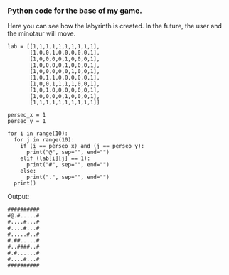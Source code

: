 ### Python code for the base of my game.
Here you can see how the labyrinth is created. In the future, the user and the minotaur will move.

```
lab = [[1,1,1,1,1,1,1,1,1,1],
       [1,0,0,1,0,0,0,0,0,1],
       [1,0,0,0,0,1,0,0,0,1],
       [1,0,0,0,0,1,0,0,0,1],
       [1,0,0,0,0,0,1,0,0,1],
       [1,0,1,1,0,0,0,0,0,1],
       [1,0,0,1,1,1,1,0,0,1],
       [1,0,1,0,0,0,0,0,0,1],
       [1,0,0,0,0,1,0,0,0,1],
       [1,1,1,1,1,1,1,1,1,1]]

perseo_x = 1
perseo_y = 1

for i in range(10):
  for j in range(10):
    if (i == perseo_x) and (j == perseo_y):
      print("@", sep="", end="")
    elif (lab[i][j] == 1):
      print("#", sep="", end="")
    else:
      print(".", sep="", end="")
  print()
  ```
  
  Output:
  ````
##########
#@.#.....#
#....#...#
#....#...#
#.....#..#
#.##.....#
#..####..#
#.#......#
#....#...#
##########
````
  

